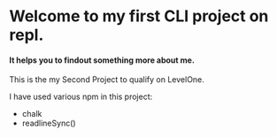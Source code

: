 # Welcome to my first CLI project on repl.
#### It helps you to findout something more about me.
This is the my Second Project to qualify on LevelOne.

I have used various npm in this project:
* chalk
* readlineSync()
